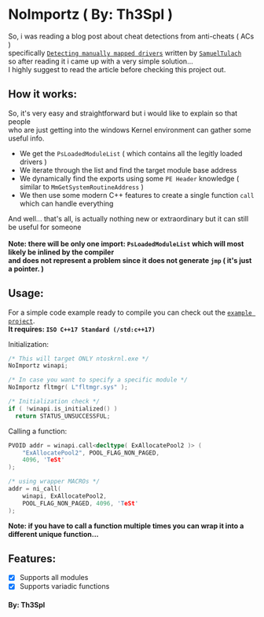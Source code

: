 # NoImportz ( By: Th3Spl )

So, i was reading a blog post about cheat detections from anti-cheats ( ACs ) </br>
specifically [`Detecting manually mapped drivers`](https://tulach.cc/detecting-manually-mapped-drivers/)
written by [`SamuelTulach`](https://github.com/SamuelTulach) <br/> 
so after reading it i came up with a very simple solution... <br/>
I highly suggest to read the article before checking this project out.

## How it works:
So, it's very easy and straightforward but i would like to explain so that people <br/>
who are just getting into the windows Kernel environment can gather some useful info. <br/>

- We get the `PsLoadedModuleList` ( which contains all the legitly loaded drivers )
- We iterate through the list and find the target module base address
- We dynamically find the exports using some `PE Header` knowledge ( similar to `MmGetSystemRoutineAddress` )
- We then use some modern C++ features to create a single function `call` which can handle everything

And well... that's all, is actually nothing new or extraordinary but it can still be useful for someone <br/><br/>
**Note: there will be only one import: `PsLoadedModuleList` which will most likely be inlined by the compiler </br>
and does not represent a problem since it does not generate `jmp` ( it's just a pointer. )**

## Usage: 
For a simple code example ready to compile you can check out the [`example project`](https://github.com/Th3Spl/NoImportz/tree/main/NoImportz). <br/>
**It requires: `ISO C++17 Standard (/std:c++17)`**

Initialization:
```cpp
/* This will target ONLY ntoskrnl.exe */ 
NoImportz winapi;

/* In case you want to specify a specific module */
NoImportz fltmgr( L"fltmgr.sys" );

/* Initialization check */
if ( !winapi.is_initialized() )
  return STATUS_UNSUCCESSFUL;
```

Calling a function:
```cpp
PVOID addr = winapi.call<decltype( ExAllocatePool2 )> (
	"ExAllocatePool2", POOL_FLAG_NON_PAGED,
	4096, 'TeSt'
);

/* using wrapper MACROs */
addr = ni_call(
	winapi, ExAllocatePool2, 
	POOL_FLAG_NON_PAGED, 4096, 'TeSt'
);
```
**Note: if you have to call a function multiple times you can wrap it into a different unique function...**

## Features:
- [x] Supports all modules
- [x] Supports variadic functions

#### By: Th3Spl

